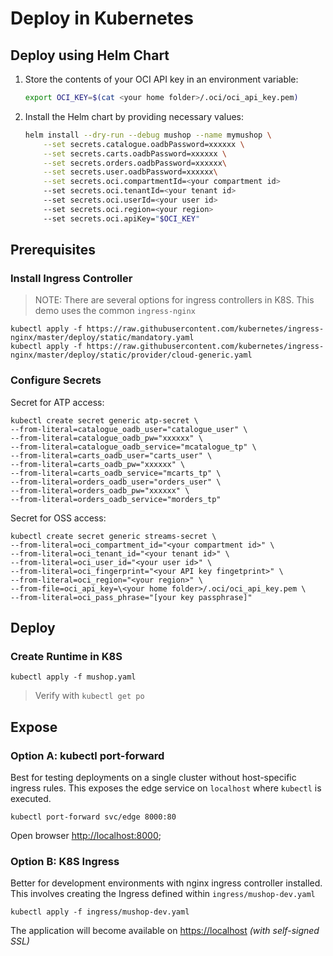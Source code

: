 # Deploy in Kubernetes

## Deploy using Helm Chart

1. Store the contents of your OCI API key in an environment variable:

    ```bash
    export OCI_KEY=$(cat <your home folder>/.oci/oci_api_key.pem)
    ```

1. Install the Helm chart by providing necessary values:

    ```bash
    helm install --dry-run --debug mushop --name mymushop \
        --set secrets.catalogue.oadbPassword=xxxxxx \
        --set secrets.carts.oadbPassword=xxxxxx \
        --set secrets.orders.oadbPassword=xxxxxx\
        --set secrets.user.oadbPassword=xxxxxx\
        --set secrets.oci.compartmentId=<your compartment id>
        --set secrets.oci.tenantId=<your tenant id>
        --set secrets.oci.userId=<your user id>
        --set secrets.oci.region=<your region>
        --set secrets.oci.apiKey="$OCI_KEY"
    ```

## Prerequisites

### Install Ingress Controller

> NOTE: There are several options for ingress controllers in K8S. This demo uses the common `ingress-nginx`

```text
kubectl apply -f https://raw.githubusercontent.com/kubernetes/ingress-nginx/master/deploy/static/mandatory.yaml
kubectl apply -f https://raw.githubusercontent.com/kubernetes/ingress-nginx/master/deploy/static/provider/cloud-generic.yaml
```

### Configure Secrets

Secret for ATP access:

```text
kubectl create secret generic atp-secret \
--from-literal=catalogue_oadb_user="catalogue_user" \
--from-literal=catalogue_oadb_pw="xxxxxx" \
--from-literal=catalogue_oadb_service="mcatalogue_tp" \
--from-literal=carts_oadb_user="carts_user" \
--from-literal=carts_oadb_pw="xxxxxx" \
--from-literal=carts_oadb_service="mcarts_tp" \
--from-literal=orders_oadb_user="orders_user" \
--from-literal=orders_oadb_pw="xxxxxx" \
--from-literal=orders_oadb_service="morders_tp"
```

Secret for OSS access:

```text
kubectl create secret generic streams-secret \
--from-literal=oci_compartment_id="<your compartment id>" \
--from-literal=oci_tenant_id="<your tenant id>" \
--from-literal=oci_user_id="<your user id>" \
--from-literal=oci_fingerprint="<your API key fingetprint>" \
--from-literal=oci_region="<your region>" \
--from-file=oci_api_key=\<your home folder>/.oci/oci_api_key.pem \
--from-literal=oci_pass_phrase="[your key passphrase]"
```

## Deploy

### Create Runtime in K8S

```text
kubectl apply -f mushop.yaml
```

> Verify with `kubectl get po`

## Expose

### Option A: kubectl port-forward

Best for testing deployments on a single cluster without host-specific ingress
rules. This exposes the edge service on `localhost` where `kubectl` is executed.

```text
kubectl port-forward svc/edge 8000:80
```

Open browser [http://localhost:8000](http://localhost:8000);

### Option B: K8S Ingress

Better for development environments with nginx ingress controller installed.
This involves creating the Ingress defined within `ingress/mushop-dev.yaml`

```text
kubectl apply -f ingress/mushop-dev.yaml
```

The application will become available on [https://localhost](https://localhost)
_(with self-signed SSL)_
